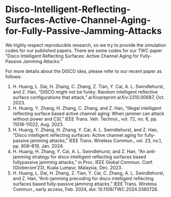 # Disco-Intelligent-Reflecting-Surfaces-Active-Channel-Aging-for-Fully-Passive-Jamming-Attacks
We highly respect reproducible research, so we try to provide the simulation codes for our published papers. There are some codes for our TWC paper "Disco Intelligent Reflecting Surfaces: Active Channel Aging for Fully-Passive Jamming Attacks."

For more details about the DISCO idea, please refer to our recent paper as follows: 
1. H. Huang, L. Dai, H. Zhang, C. Zhang, Z. Tian, Y. Cai, A. L. Swindlehurst, and Z. Han, “DISCO might not be funky: Random intelligent reflective surface configurations that attack,” arXivpreprint arXiv:2310.00687, Oct. 2023.
2. H. Huang, Y. Zhang, H. Zhang, C. Zhang, and Z. Han, “Illegal intelligent reflecting surface based active channel aging: When jammer can attack without power and CSI,” IEEE Trans. Veh. Technol., vol. 72, no. 8, pp. 11018-11022, Aug. 2023.
3. H. Huang, Y. Zhang, H. Zhang, Y. Cai, A. L. Swindlehurst, and Z. Han, "Disco intelligent reflecting surfaces: Active channel aging for fully-passive jamming attacks," IEEE Trans. Wireless Commun., vol. 23, no.1, pp. 806–819, Jan. 2024.
4. H. Huang, H. Zhang, Y. Cai, A. L. Swindlehurst, and Z. Han, “An anti-jamming strategy for disco intelligent reflecting surfaces based fullypassive jamming attacks,” in Proc. IEEE Global Commun. Conf. (Globecom’23), Kuala Lumpur, Malaysia, Dec. 2023.
5. H. Huang, L. Dai, H. Zhang, Z. Tian, Y. Cai, C. Zhang, A. L. Swindlehurst, and Z. Han, “Anti-jamming precoding for disco intelligent reflecting surfaces based fully-passive jamming attacks,” IEEE Trans. Wireless Commun., early access, Feb. 2024, doi: 10.1109/TWC.2024.3360728.
